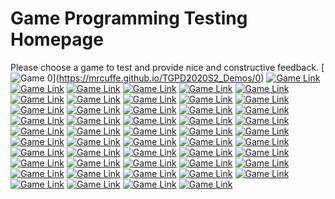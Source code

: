 ﻿# Game Programming Testing Homepage
Please choose a game to test and provide nice and constructive feedback.
[![[Game 0](https://mrcuffe.github.io/TGPD2020S2_Demos/0)](https://via.placeholder.com/468x60/0000FF/FFFFFF?text=Game+0)](https://mrcuffe.github.io/TGPD2020S2_Demos/0)
[![Game Link](https://via.placeholder.com/468x60/0000EE/FFFFFF?text=Game+1)](https://mrcuffe.github.io/TGPD2020S2_Demos/1)
[![Game Link](https://via.placeholder.com/468x60/0000DD/FFFFFF?text=Game+2)](https://mrcuffe.github.io/TGPD2020S2_Demos/2)
[![Game Link](https://via.placeholder.com/468x60/0000CC/FFFFFF?text=Game+3)](https://mrcuffe.github.io/TGPD2020S2_Demos/3)
[![Game Link](https://via.placeholder.com/468x60/0000BB/FFFFFF?text=Game+4)](https://mrcuffe.github.io/TGPD2020S2_Demos/4)
[![Game Link](https://via.placeholder.com/468x60/0000AA/FFFFFF?text=Game+5)](https://mrcuffe.github.io/TGPD2020S2_Demos/5)
[![Game Link](https://via.placeholder.com/468x60/000099/FFFFFF?text=Game+6)](https://mrcuffe.github.io/TGPD2020S2_Demos/6)
[![Game Link](https://via.placeholder.com/468x60/000088/FFFFFF?text=Game+7)](https://mrcuffe.github.io/TGPD2020S2_Demos/7)
[![Game Link](https://via.placeholder.com/468x60/000077/FFFFFF?text=Game+8)](https://mrcuffe.github.io/TGPD2020S2_Demos/8)
[![Game Link](https://via.placeholder.com/468x60/000066/FFFFFF?text=Game+9)](https://mrcuffe.github.io/TGPD2020S2_Demos/9)
[![Game Link](https://via.placeholder.com/468x60/000055/FFFFFF?text=Game+10)](https://mrcuffe.github.io/TGPD2020S2_Demos/10)
[![Game Link](https://via.placeholder.com/468x60/000044/FFFFFF?text=Game+11)](https://mrcuffe.github.io/TGPD2020S2_Demos/11)
[![Game Link](https://via.placeholder.com/468x60/000033/FFFFFF?text=Game+12)](https://mrcuffe.github.io/TGPD2020S2_Demos/12)
[![Game Link](https://via.placeholder.com/468x60/000022/FFFFFF?text=Game+13)](https://mrcuffe.github.io/TGPD2020S2_Demos/13)
[![Game Link](https://via.placeholder.com/468x60/000011/FFFFFF?text=Game+14)](https://mrcuffe.github.io/TGPD2020S2_Demos/14)
[![Game Link](https://via.placeholder.com/468x60/000000/FFFFFF?text=Game+15)](https://mrcuffe.github.io/TGPD2020S2_Demos/15)
[![Game Link](https://via.placeholder.com/468x60/001100/FFFFFF?text=Game+16)](https://mrcuffe.github.io/TGPD2020S2_Demos/16)
[![Game Link](https://via.placeholder.com/468x60/002200/FFFFFF?text=Game+17)](https://mrcuffe.github.io/TGPD2020S2_Demos/17)
[![Game Link](https://via.placeholder.com/468x60/003300/FFFFFF?text=Game+18)](https://mrcuffe.github.io/TGPD2020S2_Demos/18)
[![Game Link](https://via.placeholder.com/468x60/004400/FFFFFF?text=Game+19)](https://mrcuffe.github.io/TGPD2020S2_Demos/19)
[![Game Link](https://via.placeholder.com/468x60/006600/FFFFFF?text=Game+20)](https://mrcuffe.github.io/TGPD2020S2_Demos/20)
[![Game Link](https://via.placeholder.com/468x60/007700/FFFFFF?text=Game+21)](https://mrcuffe.github.io/TGPD2020S2_Demos/21)
[![Game Link](https://via.placeholder.com/468x60/008800/FFFFFF?text=Game+22)](https://mrcuffe.github.io/TGPD2020S2_Demos/22)
[![Game Link](https://via.placeholder.com/468x60/009900/FFFFFF?text=Game+23)](https://mrcuffe.github.io/TGPD2020S2_Demos/23)
[![Game Link](https://via.placeholder.com/468x60/00AA00/FFFFFF?text=Game+24)](https://mrcuffe.github.io/TGPD2020S2_Demos/24)
[![Game Link](https://via.placeholder.com/468x60/00BB00/FFFFFF?text=Game+25)](https://mrcuffe.github.io/TGPD2020S2_Demos/25)
[![Game Link](https://via.placeholder.com/468x60/00CC00/FFFFFF?text=Game+26)](https://mrcuffe.github.io/TGPD2020S2_Demos/26)
[![Game Link](https://via.placeholder.com/468x60/00DD00/FFFFFF?text=Game+27)](https://mrcuffe.github.io/TGPD2020S2_Demos/27)
[![Game Link](https://via.placeholder.com/468x60/00EE00/FFFFFF?text=Game+28)](https://mrcuffe.github.io/TGPD2020S2_Demos/28)
[![Game Link](https://via.placeholder.com/468x60/00FF00/FFFFFF?text=Game+29)](https://mrcuffe.github.io/TGPD2020S2_Demos/29)
[![Game Link](https://via.placeholder.com/468x60/11FF00/FFFFFF?text=Game+30)](https://mrcuffe.github.io/TGPD2020S2_Demos/30)
[![Game Link](https://via.placeholder.com/468x60/22EE00/FFFFFF?text=Game+31)](https://mrcuffe.github.io/TGPD2020S2_Demos/31)
[![Game Link](https://via.placeholder.com/468x60/33DD00/FFFFFF?text=Game+32)](https://mrcuffe.github.io/TGPD2020S2_Demos/32)
[![Game Link](https://via.placeholder.com/468x60/44CC00/FFFFFF?text=Game+33)](https://mrcuffe.github.io/TGPD2020S2_Demos/33)
[![Game Link](https://via.placeholder.com/468x60/55BB00/FFFFFF?text=Game+34)](https://mrcuffe.github.io/TGPD2020S2_Demos/34)
[![Game Link](https://via.placeholder.com/468x60/66AA00/FFFFFF?text=Game+35)](https://mrcuffe.github.io/TGPD2020S2_Demos/35)
[![Game Link](https://via.placeholder.com/468x60/559900/FFFFFF?text=Game+36)](https://mrcuffe.github.io/TGPD2020S2_Demos/36)
[![Game Link](https://via.placeholder.com/468x60/668800/FFFFFF?text=Game+37)](https://mrcuffe.github.io/TGPD2020S2_Demos/37)
[![Game Link](https://via.placeholder.com/468x60/777700/FFFFFF?text=Game+38)](https://mrcuffe.github.io/TGPD2020S2_Demos/38)
[![Game Link](https://via.placeholder.com/468x60/886600/FFFFFF?text=Game+39)](https://mrcuffe.github.io/TGPD2020S2_Demos/39)
[![Game Link](https://via.placeholder.com/468x60/995500/FFFFFF?text=Game+40)](https://mrcuffe.github.io/TGPD2020S2_Demos/40)
[![Game Link](https://via.placeholder.com/468x60/AA4400/FFFFFF?text=Game+41)](https://mrcuffe.github.io/TGPD2020S2_Demos/41)
[![Game Link](https://via.placeholder.com/468x60/BB3300/FFFFFF?text=Game+42)](https://mrcuffe.github.io/TGPD2020S2_Demos/42)
[![Game Link](https://via.placeholder.com/468x60/CC2200/FFFFFF?text=Game+43)](https://mrcuffe.github.io/TGPD2020S2_Demos/43)
[![Game Link](https://via.placeholder.com/468x60/DD1100/FFFFFF?text=Game+44)](https://mrcuffe.github.io/TGPD2020S2_Demos/44)
[![Game Link](https://via.placeholder.com/468x60/EE1100/FFFFFF?text=Game+45)](https://mrcuffe.github.io/TGPD2020S2_Demos/45)
[![Game Link](https://via.placeholder.com/468x60/FF0000/FFFFFF?text=Game+46)](https://mrcuffe.github.io/TGPD2020S2_Demos/46)
[![Game Link](https://via.placeholder.com/468x60/EE0000/FFFFFF?text=Game+47)](https://mrcuffe.github.io/TGPD2020S2_Demos/47)
[![Game Link](https://via.placeholder.com/468x60/DD0000/FFFFFF?text=Game+48)](https://mrcuffe.github.io/TGPD2020S2_Demos/48)
[![Game Link](https://via.placeholder.com/468x60/CC0000/FFFFFF?text=Game+49)](https://mrcuffe.github.io/TGPD2020S2_Demos/49)
[![Game Link](https://via.placeholder.com/468x60/BB0000/FFFFFF?text=Game+50)](https://mrcuffe.github.io/TGPD2020S2_Demos/50)



